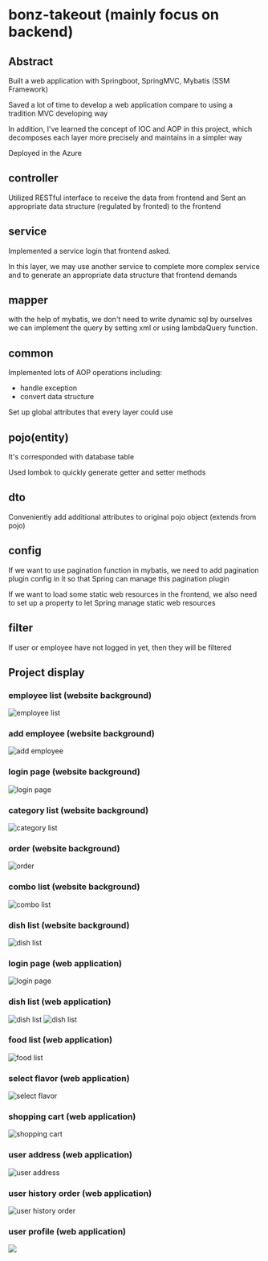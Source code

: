 # bonz-takeout (mainly focus on backend)

## Abstract
Built a web application with Springboot, SpringMVC, Mybatis (SSM Framework)

Saved a lot of time to develop a web application compare to using a tradition MVC developing way

In addition, I've learned the concept of IOC and AOP in this project, 
which decomposes each layer more precisely and maintains in a simpler way

Deployed in the Azure

## controller
Utilized RESTful interface to receive the data from frontend
and Sent an appropriate data structure (regulated by fronted) to the frontend

## service
Implemented a service login that frontend asked.

In this layer, we may use another service to complete more complex service
and to generate an appropriate data structure that frontend demands

## mapper
with the help of mybatis, we don't need to write dynamic sql by ourselves
we can implement the query by setting xml or using lambdaQuery function.

## common
Implemented lots of AOP operations including:
* handle exception
* convert data structure

Set up global attributes that every layer could use

## pojo(entity)
It's corresponded with database table

Used lombok to quickly generate getter and setter methods

## dto
Conveniently add additional attributes to original pojo object (extends from pojo)

## config
If we want to use pagination function in mybatis, we need to add pagination plugin config in it
so that Spring can manage this pagination plugin

If we want to load some static web resources in the frontend, we also need to set up a property 
to let Spring manage static web resources

## filter
If user or employee have not logged in yet, 
then they will be filtered

## Project display

### employee list (website background)
![employee list](https://github-zen-project.s3.amazonaws.com/bonz-takeout-images/employee.jpeg "employee list")

### add employee (website background)
![add employee](https://github-zen-project.s3.amazonaws.com/bonz-takeout-images/add+employee.jpeg "add employee")

### login page (website background)
![login page](https://github-zen-project.s3.amazonaws.com/bonz-takeout-images/backend+login.jpeg "login page")

### category list (website background)
![category list](https://github-zen-project.s3.amazonaws.com/bonz-takeout-images/category.jpeg "category list")

### order (website background)
![order](https://github-zen-project.s3.amazonaws.com/bonz-takeout-images/order.jpeg "order")

### combo list (website background)
![combo list](https://github-zen-project.s3.amazonaws.com/bonz-takeout-images/combo.jpeg "combo list")

### dish list (website background)
![dish list](https://github-zen-project.s3.amazonaws.com/bonz-takeout-images/food.jpeg "dish list")

### login page (web application)
![login page](https://github-zen-project.s3.amazonaws.com/bonz-takeout-images/frontend+login.jpeg "login page")

### dish list (web application)
![dish list](https://github-zen-project.s3.amazonaws.com/bonz-takeout-images/frontend+food.jpeg "dish list")
![dish list](https://github-zen-project.s3.amazonaws.com/bonz-takeout-images/frontend+food+2.jpeg "dish list")

### food list (web application)
![food list](https://github-zen-project.s3.amazonaws.com/bonz-takeout-images/order+food.jpeg "food list")

### select flavor (web application)
![select flavor](https://github-zen-project.s3.amazonaws.com/bonz-takeout-images/select+food.jpeg "select flavor")

### shopping cart (web application)
![shopping cart](https://github-zen-project.s3.amazonaws.com/bonz-takeout-images/shopping+cart.jpeg "shopping cart")

### user address (web application)
![user address](https://github-zen-project.s3.amazonaws.com/bonz-takeout-images/user+address.jpeg "user address")

### user history order (web application)
![user history order](https://github-zen-project.s3.amazonaws.com/bonz-takeout-images/user+history+order.jpeg "user history order")

### user profile (web application)
![](https://github-zen-project.s3.amazonaws.com/bonz-takeout-images/user+profile.jpeg)